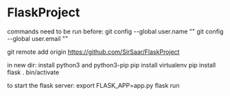 # FlaskProject
commands need to be run before:
  git config --global user.name ""
  git config --global user.email ""

  git remote add origin https://github.com/SirSaar/FlaskProject

  in new dir:
    install python3 and python3-pip
    pip install virtualenv
    pip install flask
    . bin/activate

to start the flask server:
  export FLASK_APP=app.py
  flask run
